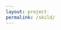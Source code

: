 ```yaml
---
layout: project
permalink: /skild/
---
```

<html>
  <head>
     <title>Demonstration-Guided Reinforcement Learning with Learned Skills</title>
  </head>
  <body>
    <script src="/assets/projects/p_skild/redirect.js">
    <img src="/assets/projects/gridbanner.jpg" width="100%">
    <p> Redirect to https://clvrai.github.io/skild </p>

    <footer class="site-footer h-card">
      <data class="u-url" href="{{ "/" | relative_url }}"></data>

      <div class="wrapper">

      <div class="footer-col-wrapper">
        Developed by Members of <a href='/'>CLVR</a> | Copyright CLVR {{ site.time | date: '%Y' }} 
      </div>

      </div>
    </footer>
  </body>
</html>
